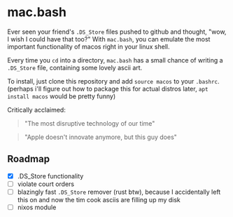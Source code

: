 # mac.bash

Ever seen your friend's `.DS_Store` files pushed to github and thought, "wow, I wish I could have that too?" With `mac.bash`, you can emulate the most important functionality of macos right in your linux shell.

Every time you `cd` into a directory, `mac.bash` has a small chance of writing a `.DS_Store` file, containing some lovely ascii art.

To install, just clone this repository and add `source macos` to your `.bashrc`. (perhaps i'll figure out how to package this for actual distros later, `apt install macos` would be pretty funny)

Critically acclaimed:

> "The most disruptive technology of our time"

> "Apple doesn't innovate anymore, but this guy does"

## Roadmap

- [x] .DS_Store functionality
- [ ] violate court orders
- [ ] blazingly fast `.DS_Store` remover (rust btw), because I accidentally left this on and now the tim cook asciis are filling up my disk
- [ ] nixos module
